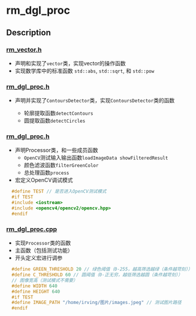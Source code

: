 # rm_dgl_proc

## Description

### [rm_vector.h](include%2Frm_vector.h)

- 声明和实现了`vector`类，实现vector的操作函数
- 实现数学库中的标准函数 `std::abs`, `std::sqrt`, 和 `std::pow` 

### [rm_dgl_proc.h](include%2Frm_dgl_proc.h)

- 声明并实现了`ContoursDetector`类，实现`ContoursDetector`类的函数
  
  - 轮廓提取函数`detectContours`
  - 圆提取函数`detectCircles`
### [rm_dgl_proc.h](include%2Frm_dgl_proc.h) 

- 声明Processor类，和一些成员函数
  - `OpenCV`测试输入输出函数`loadImageData showFilteredResult`
  - 颜色滤波函数`filterGreenColor`
  - 总处理函数`process`
- 宏定义OpenCV调试模式
```c++
  #define TEST // 是否进入OpenCV测试模式
  #if TEST
  #include <iostream>
  #include <opencv4/opencv2/opencv.hpp>
  #endif
```

### [rm_dgl_proc.cpp](src%2Frm_dgl_proc.cpp)

- 实现`Processor`类的函数
- 主函数（包括测试功能）
- 开头定义宏进行调参
```c++
  #define GREEN_THRESHOLD 20 // 绿色阈值（0-255，越高筛选越绿（条件越苛刻））
  #define C_THRESHOLD 60 // 圆阈值（0-正无穷，越低筛选越圆（条件越苛刻））
  // 图像宽高（测试模式不需要）
  #define WIDTH 640 
  #define HEIGHT 640
  #if TEST
  #define IMAGE_PATH "/home/irving/图片/images.jpeg" // 测试图片路径
  #endif
```